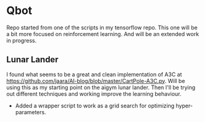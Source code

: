 # Qbot

Repo started from one of the scripts in my tensorflow repo.  This one will be a bit more focused on reinforcement learning.  And will be an extended work in progress.

## Lunar Lander

I found what seems to be a great and clean implementation of A3C at https://github.com/jaara/AI-blog/blob/master/CartPole-A3C.py.  Will be using this as my starting point on the aigym lunar lander.  Then I'll be trying out different techniques and working improve the learning behaviour.  

* Added a wrapper script to work as a grid search for optimizing hyper-parameters.  
